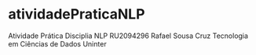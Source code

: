 # atividadePraticaNLP
Atividade Prática Disciplia NLP
RU2094296 Rafael Sousa Cruz
Tecnologia em Ciências de Dados
Uninter
